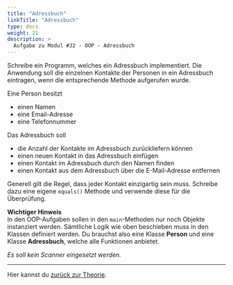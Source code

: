 ```yaml
---
title: "Adressbuch"
linkTitle: "Adressbuch"
type: docs
weight: 21
description: >
  Aufgabe zu Modul #J2 - OOP - Adressbuch
---
```


Schreibe ein Programm, welches ein Adressbuch implementiert.
Die Anwendung soll die einzelnen Kontakte der Personen in ein Adressbuch eintragen,
wenn die entsprechende Methode aufgerufen wurde.

Eine Person besitzt

- einen Namen
- eine Email-Adresse
- eine Telefonnummer

Das Adressbuch soll

- die Anzahl der Kontakte im Adressbuch zurückliefern können
- einen neuen Kontakt in das Adressbuch einfügen
- einen Kontakt im Adressbuch durch den Namen finden
- einen Kontakt aus dem Adressbuch über die E-Mail-Adresse entfernen

Generell gilt die Regel, dass jeder Kontakt einzigartig sein muss.
Schreibe dazu eine eigene `equals()` Methode und verwende diese für die Überprüfung.

**Wichtiger Hinweis** \
In den OOP-Aufgaben sollen in den `main`-Methoden nur noch Objekte instanziert werden.
Sämtliche Logik wie oben beschieben muss in den Klassen definiert werden. Du brauchst also eine Klasse **Person** und eine Klasse **Adressbuch**, welche alle Funktionen anbietet.

_Es soll kein Scanner eingesetzt werden._

---

Hier kannst du [zurück zur Theorie](../../../../docs/02_java/04_java-oop).
